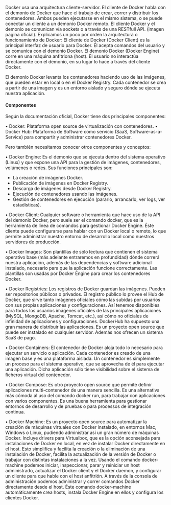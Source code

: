 
Docker usa una arquitectura cliente-servidor. El cliente de Docker habla con el demonio de
Docker que hace el trabajo de crear, correr y distribuir los contenedores. Ambos pueden ejecutarse
en el mismo sistema, o se puede conectar un cliente a un demonio Docker remoto. El cliente Docker
y el demonio se comunican vía sockets o a través de una RESTfull API. (imagen pagina oficial).
Explicamos un poco por orden la arquitectura o funcionamiento de Docker:
El cliente de Docker (Docker Client) es la principal interfaz de usuario para Docker. Él
acepta comandos del usuario y se comunica con el demonio Docker.
El demonio Docker (Docker Engine) corre en una máquina anfitriona (host). El usuario no
interactúa directamente con el demonio, en su lugar lo hace a través del cliente Docker.

El demonio Docker levanta los contenedores haciendo uso de las imágenes, que pueden
estar en local o en el Docker Registry.
Cada contenedor se crea a partir de una imagen y es un entorno aislado y seguro dónde se
ejecuta nuestra aplicación.

<h4>Componentes</h4>

Según la documentación oficial, Docker tiene dos principales componentes:

• Docker:
Plataforma open source de virtualización con contenedores.
• Docker Hub:
Plataforma de Software como servicio (SaaS, Software-as-a-Service) para compartir y
administrar contenedores Docker.

Pero también necesitamos conocer otros componentes y conceptos:

• Docker Engine:
Es el demonio que se ejecuta dentro del sistema operativo (Linux) y que expone una API
para la gestión de imágenes, contenedores, volúmenes o redes. Sus funciones principales son:
- La creación de imágenes Docker.
- Publicación de imágenes en Docker Registry.
- Descarga de imágenes desde Docker Registry.
- Ejecución de contenedores usando las imágenes.
- Gestión de contenedores en ejecución (pararlo, arrancarlo, ver logs, ver estadísticas).

• Docker Client:
Cualquier software o herramienta que hace uso de la API del demonio Docker, pero suele
ser el comando docker, que es la herramienta de línea de comandos para gestionar Docker Engine.
Éste cliente puede configurarse para hablar con un Docker local o remoto, lo que permite
administrar nuestro entorno de desarrollo local como nuestros servidores de producción.

• Docker Images:
Son plantillas de sólo lectura que contienen el sistema operativo base (más adelante
entraremos en profundidad) dónde correrá nuestra aplicación, además de las dependencias y
software adicional instalado, necesario para que la aplicación funcione correctamente. Las plantillas
son usadas por Docker Engine para crear los contenedores Docker.

• Docker Registries:
Los registros de Docker guardan las imágenes. Pueden ser repositorios públicos o privados.
El registro público lo provee el Hub de Docker, que sirve tanto imágenes oficiales cómo las subidas
por usuarios con sus propias aplicaciones y configuraciones.
Así tenemos disponibles para todos los usuarios imágenes oficiales de las principales
aplicaciones (MySQL, MongoDB, Apache, Tomcat, etc.), así cómo no oficiales de infinidad de
aplicaciones y configuraciones.
DockerHub ha supuesto una gran manera de distribuir las aplicaciones. Es un proyecto open
source que puede ser instalado en cualquier servidor. Además nos ofrecen un sistema SaaS de pago.

• Docker Containers:
El contenedor de Docker aloja todo lo necesario para ejecutar un servicio o aplicación. Cada
contenedor es creado de una imagen base y es una plataforma aislada.
Un contenedor es simplemente un proceso para el sistema operativo, que se aprovecha de él
para ejecutar una aplicación. Dicha aplicación sólo tiene visibilidad sobre el sistema de ficheros
virtual del contenedor.

• Docker Compose:
Es otro proyecto open source que permite definir aplicaciones multi-contenedor de una
manera sencilla. Es una alternativa más cómoda al uso del comando docker run, para trabajar con
aplicaciones con varios componentes.
Es una buena herramienta para gestionar entornos de desarrollo y de pruebas o para
processos de integración continua.

• Docker Machine:
Es un proyecto open source para automatizar la creación de máquinas virtuales con Docker
instalado, en entornos Mac, Windows o Linux, pudiendo administrar así un gran número de
máquinas Docker.
Incluye drivers para Virtualbox, que es la opción aconsejada para instalaciones de Docker en
local, en vez de instalar Docker directamente en el host. Esto simplifica y facilita la creación o la
eliminación de una instalación de Docker, facilita la actualización de la versión de Docker o trabajar
con distintas instalaciones a la vez.
Usando el comando docker-machine podemos iniciar, inspeccionar, parar y reiniciar un
host administrado, actualizar el Docker client y el Docker daemon, y configurar un cliente para que
hable con el host anfitrión. A través de la consola de administración podemos administrar y correr
comandos Docker directamente desde el host. Éste comando docker-machine automáticamente
crea hosts, instala Docker Engine en ellos y configura los clientes Docker.